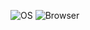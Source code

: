 ![OS](https://img.shields.io/badge/OS-Windows-0078D7?style=flat)
![Browser](https://img.shields.io/badge/Browser-Firefox-2B1141?style=flat)

